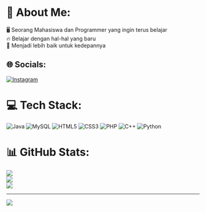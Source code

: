 # 💫 About Me:
🖥️ Seorang Mahasiswa dan Programmer yang ingin terus belajar<br>🔥 Belajar dengan hal-hal yang baru<br>🌟 Menjadi lebih baik untuk kedepannya


## 🌐 Socials:
[![Instagram](https://img.shields.io/badge/Instagram-%23E4405F.svg?logo=Instagram&logoColor=white)](https://instagram.com/broaufi) 

# 💻 Tech Stack:
![Java](https://img.shields.io/badge/java-%23ED8B00.svg?style=for-the-badge&logo=openjdk&logoColor=white) ![MySQL](https://img.shields.io/badge/mysql-4479A1.svg?style=for-the-badge&logo=mysql&logoColor=white) ![HTML5](https://img.shields.io/badge/html5-%23E34F26.svg?style=for-the-badge&logo=html5&logoColor=white) ![CSS3](https://img.shields.io/badge/css3-%231572B6.svg?style=for-the-badge&logo=css3&logoColor=white) ![PHP](https://img.shields.io/badge/php-%23777BB4.svg?style=for-the-badge&logo=php&logoColor=white) ![C++](https://img.shields.io/badge/c++-%2300599C.svg?style=for-the-badge&logo=c%2B%2B&logoColor=white) ![Python](https://img.shields.io/badge/python-3670A0?style=for-the-badge&logo=python&logoColor=ffdd54)
# 📊 GitHub Stats:
![](https://github-readme-stats.vercel.app/api?username=aufidhuha&theme=blue_navy&hide_border=false&include_all_commits=false&count_private=false)<br/>
![](https://nirzak-streak-stats.vercel.app/?user=aufidhuha&theme=blue_navy&hide_border=false)<br/>
![](https://github-readme-stats.vercel.app/api/top-langs/?username=aufidhuha&theme=blue_navy&hide_border=false&include_all_commits=false&count_private=false&layout=compact)

---
[![](https://visitcount.itsvg.in/api?id=aufidhuha&icon=0&color=0)](https://visitcount.itsvg.in)

<!-- Proudly created with GPRM ( https://gprm.itsvg.in ) -->
